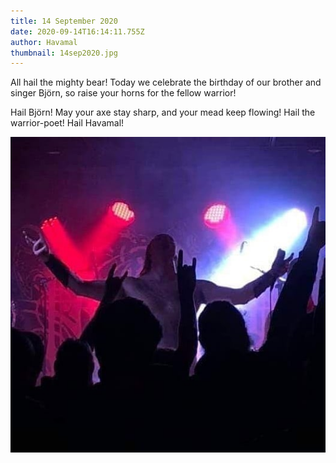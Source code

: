 ```yaml
---
title: 14 September 2020
date: 2020-09-14T16:14:11.755Z
author: Havamal
thumbnail: 14sep2020.jpg
---
```


All hail the mighty bear! Today we celebrate the birthday of our brother and singer Björn, so raise your horns for the fellow warrior!

Hail Björn! May your axe stay sharp, and your mead keep flowing! Hail the warrior-poet! Hail Havamal!

![14sep2020.jpg](./14sep2020.jpg)
